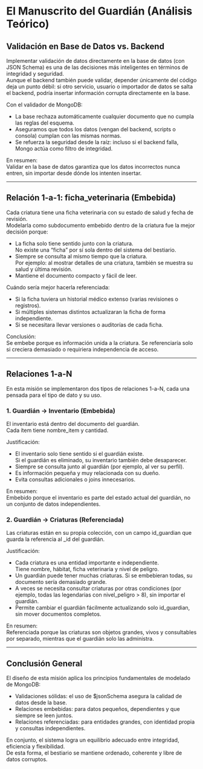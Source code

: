 # El Manuscrito del Guardián (Análisis Teórico)

## Validación en Base de Datos vs. Backend

Implementar validación de datos directamente en la base de datos (con JSON Schema) es una de las decisiones más inteligentes en términos de integridad y seguridad.  
Aunque el backend también puede validar, depender únicamente del código deja un punto débil: si otro servicio, usuario o importador de datos se salta el backend, podría insertar información corrupta directamente en la base.

Con el validador de MongoDB:
- La base rechaza automáticamente cualquier documento que no cumpla las reglas del esquema.
- Aseguramos que todos los datos (vengan del backend, scripts o consola) cumplan con las mismas normas.
- Se refuerza la seguridad desde la raíz: incluso si el backend falla, Mongo actúa como filtro de integridad.

En resumen:  
Validar en la base de datos garantiza que los datos incorrectos nunca entren, sin importar desde dónde los intenten insertar.

---

## Relación 1-a-1: ficha_veterinaria (Embebida)

Cada criatura tiene una ficha veterinaria con su estado de salud y fecha de revisión.  
Modelarla como subdocumento embebido dentro de la criatura fue la mejor decisión porque:

- La ficha solo tiene sentido junto con la criatura.  
  No existe una “ficha” por sí sola dentro del sistema del bestiario.
- Siempre se consulta al mismo tiempo que la criatura.  
  Por ejemplo: al mostrar detalles de una criatura, también se muestra su salud y última revisión.
- Mantiene el documento compacto y fácil de leer.

Cuándo sería mejor hacerla referenciada:
- Si la ficha tuviera un historial médico extenso (varias revisiones o registros).
- Si múltiples sistemas distintos actualizaran la ficha de forma independiente.
- Si se necesitara llevar versiones o auditorías de cada ficha.

Conclusión:  
Se embebe porque es información unida a la criatura. Se referenciaría solo si creciera demasiado o requiriera independencia de acceso.

---

## Relaciones 1-a-N

En esta misión se implementaron dos tipos de relaciones 1-a-N, cada una pensada para el tipo de dato y su uso.

### 1. Guardián → Inventario (Embebida)

El inventario está dentro del documento del guardián.  
Cada ítem tiene nombre_item y cantidad.

Justificación:
- El inventario solo tiene sentido si el guardián existe.  
  Si el guardián es eliminado, su inventario también debe desaparecer.
- Siempre se consulta junto al guardián (por ejemplo, al ver su perfil).
- Es información pequeña y muy relacionada con su dueño.
- Evita consultas adicionales o joins innecesarios.

En resumen:  
Embebido porque el inventario es parte del estado actual del guardián, no un conjunto de datos independientes.

### 2. Guardián → Criaturas (Referenciada)

Las criaturas están en su propia colección, con un campo id_guardian que guarda la referencia al _id del guardián.

Justificación:
- Cada criatura es una entidad importante e independiente.  
  Tiene nombre, hábitat, ficha veterinaria y nivel de peligro.
- Un guardián puede tener muchas criaturas. Si se embebieran todas, su documento sería demasiado grande.
- A veces se necesita consultar criaturas por otras condiciones (por ejemplo, todas las legendarias con nivel_peligro > 8), sin importar el guardián.
- Permite cambiar el guardián fácilmente actualizando solo id_guardian, sin mover documentos completos.

En resumen:  
Referenciada porque las criaturas son objetos grandes, vivos y consultables por separado, mientras que el guardián solo las administra.

---

## Conclusión General

El diseño de esta misión aplica los principios fundamentales de modelado de MongoDB:

- Validaciones sólidas: el uso de $jsonSchema asegura la calidad de datos desde la base.  
- Relaciones embebidas: para datos pequeños, dependientes y que siempre se leen juntos.  
- Relaciones referenciadas: para entidades grandes, con identidad propia y consultas independientes.

En conjunto, el sistema logra un equilibrio adecuado entre integridad, eficiencia y flexibilidad.  
De esta forma, el bestiario se mantiene ordenado, coherente y libre de datos corruptos.
